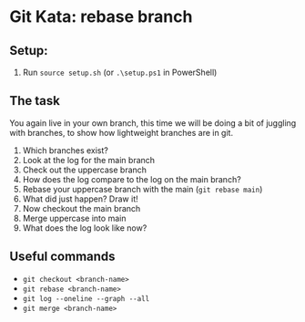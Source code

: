 # Git Kata: rebase branch

## Setup:
1. Run `source setup.sh` (or `.\setup.ps1` in PowerShell)


## The task
You again live in your own branch, this time we will be doing a bit of juggling with branches, to show how lightweight branches are in git.

1. Which branches exist?
2. Look at the log for the main branch
3. Check out the uppercase branch
4. How does the log compare to the log on the main branch?
5. Rebase your uppercase branch with the main (`git rebase main`)
6. What did just happen? Draw it!
7. Now checkout the main branch
8. Merge uppercase into main
9. What does the log look like now?

## Useful commands
- `git checkout <branch-name>`
- `git rebase <branch-name>`
- `git log --oneline --graph --all`
- `git merge <branch-name>`
